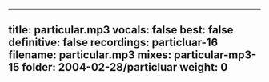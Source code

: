 
---
title: particular.mp3
vocals: false
best: false
definitive: false
recordings: particluar-16
filename: particular.mp3
mixes: particular-mp3-15
folder: 2004-02-28/particluar
weight: 0
---
